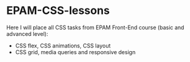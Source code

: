 # EPAM-CSS-lessons
Here I will place all CSS tasks from EPAM Front-End course (basic and advanced level):
* CSS flex, CSS animations, CSS layout
* CSS grid, media queries and responsive design
